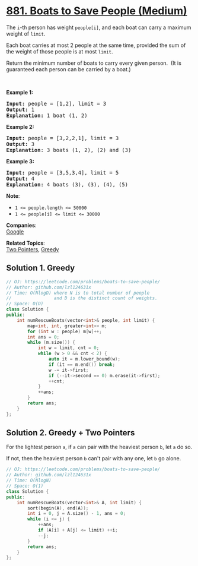# [881. Boats to Save People (Medium)](https://leetcode.com/problems/boats-to-save-people/)

<p>The <code>i</code>-th person has weight <code>people[i]</code>, and each boat can carry a maximum weight of <code>limit</code>.</p>

<p>Each boat carries at most 2 people at the same time, provided the sum of the&nbsp;weight of those people is at most <code>limit</code>.</p>

<p>Return the minimum number of boats to carry every given person.&nbsp; (It is guaranteed each person can be carried by a boat.)</p>

<p>&nbsp;</p>

<div>
<p><strong>Example 1:</strong></p>

<pre><strong>Input: </strong>people = <span id="example-input-1-1">[1,2]</span>, limit = <span id="example-input-1-2">3</span>
<strong>Output: </strong><span id="example-output-1">1</span>
<strong>Explanation: </strong>1 boat (1, 2)
</pre>

<div>
<p><strong>Example 2:</strong></p>

<pre><strong>Input: </strong>people = <span id="example-input-2-1">[3,2,2,1]</span>, limit = <span id="example-input-2-2">3</span>
<strong>Output: </strong><span id="example-output-2">3</span>
<strong>Explanation</strong>: 3 boats (1, 2), (2) and (3)
</pre>

<div>
<p><strong>Example 3:</strong></p>

<pre><strong>Input: </strong>people = <span id="example-input-3-1">[3,5,3,4]</span>, limit = <span id="example-input-3-2">5</span>
<strong>Output: </strong><span id="example-output-3">4</span>
<strong>Explanation</strong>: 4 boats (3), (3), (4), (5)</pre>

<p><strong>Note</strong>:</p>

<ul>
	<li><code>1 &lt;=&nbsp;people.length &lt;= 50000</code></li>
	<li><code>1 &lt;= people[i] &lt;=&nbsp;limit &lt;= 30000</code></li>
</ul>
</div>
</div>
</div>


**Companies**:  
[Google](https://leetcode.com/company/google)

**Related Topics**:  
[Two Pointers](https://leetcode.com/tag/two-pointers/), [Greedy](https://leetcode.com/tag/greedy/)

## Solution 1. Greedy

```cpp
// OJ: https://leetcode.com/problems/boats-to-save-people/
// Author: github.com/lzl124631x
// Time: O(NlogD) where N is to total number of people
//                and D is the distinct count of weights.
// Space: O(D)
class Solution {
public:
    int numRescueBoats(vector<int>& people, int limit) {
        map<int, int, greater<int>> m;
        for (int w : people) m[w]++;
        int ans = 0;
        while (m.size()) {
            int w = limit, cnt = 0;
            while (w > 0 && cnt < 2) {
                auto it = m.lower_bound(w);
                if (it == m.end()) break;
                w -= it->first;
                if (--it->second == 0) m.erase(it->first);
                ++cnt;
            }
            ++ans;
        }
        return ans;
    }
};
```

## Solution 2. Greedy + Two Pointers

For the lightest person `a`, if `a` can pair with the heaviest person `b`, let `a` do so.

If not, then the heaviest person `b` can't pair with any one, let `b` go alone.

```cpp
// OJ: https://leetcode.com/problems/boats-to-save-people/
// Author: github.com/lzl124631x
// Time: O(NlogN)
// Space: O(1)
class Solution {
public:
    int numRescueBoats(vector<int>& A, int limit) {
        sort(begin(A), end(A));
        int i = 0, j = A.size() - 1, ans = 0;
        while (i <= j) {
            ++ans;
            if (A[i] + A[j] <= limit) ++i;
            --j;
        }
        return ans;
    }
};
```